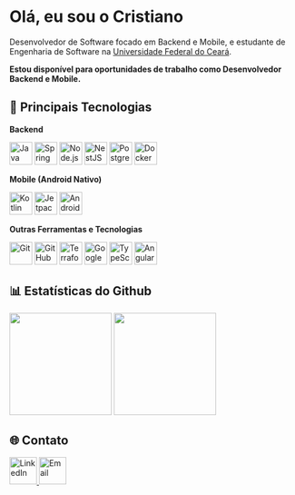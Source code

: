 # Olá, eu sou o Cristiano

Desenvolvedor de Software focado em Backend e Mobile, e estudante de Engenharia de Software na [Universidade Federal do Ceará](https://www.quixada.ufc.br/).

**Estou disponível para oportunidades de trabalho como Desenvolvedor Backend e Mobile.**

## 🚀 Principais Tecnologias

<div>
  <p><strong>Backend</strong></p>
  <p>
    <img src="https://cdn.jsdelivr.net/gh/devicons/devicon@latest/icons/java/java-original.svg" title="Java" alt="Java" width="40" />
    <img src="https://cdn.jsdelivr.net/gh/devicons/devicon@latest/icons/spring/spring-original.svg" title="Spring Boot" alt="Spring Boot" width="40" />
    <img src="https://cdn.jsdelivr.net/gh/devicons/devicon@latest/icons/nodejs/nodejs-original.svg" title="Node.js" alt="Node.js" width="40" />
    <img src="https://cdn.jsdelivr.net/gh/devicons/devicon@latest/icons/nestjs/nestjs-original.svg" title="NestJS" alt="NestJS" width="40" />
    <img src="https://cdn.jsdelivr.net/gh/devicons/devicon@latest/icons/postgresql/postgresql-original.svg" title="PostgreSQL" alt="PostgreSQL" width="40" />
    <img src="https://cdn.jsdelivr.net/gh/devicons/devicon@latest/icons/docker/docker-original.svg" title="Docker" alt="Docker" width="40" />
  </p>
  
  <p><strong>Mobile (Android Nativo)</strong></p>
  <p>
    <img src="https://cdn.jsdelivr.net/gh/devicons/devicon@latest/icons/kotlin/kotlin-original.svg" title="Kotlin" alt="Kotlin" width="40" />
    <img src="https://cdn.jsdelivr.net/gh/devicons/devicon@latest/icons/jetpackcompose/jetpackcompose-original.svg" title="Jetpack Compose" alt="Jetpack Compose" width="40" />
    <img src="https://cdn.jsdelivr.net/gh/devicons/devicon@latest/icons/androidstudio/androidstudio-original.svg" title="Android Studio" alt="Android Studio" width="40" />
  </p>
  
  <p><strong>Outras Ferramentas e Tecnologias</strong></p>
  <p>
    <img src="https://cdn.jsdelivr.net/gh/devicons/devicon@latest/icons/git/git-original.svg" title="Git" alt="Git" width="40" />
    <img src="https://cdn.jsdelivr.net/gh/devicons/devicon@latest/icons/githubactions/githubactions-original.svg" title="GitHub Actions" alt="GitHub Actions" width="40" />
    <img src="https://cdn.jsdelivr.net/gh/devicons/devicon@latest/icons/terraform/terraform-original.svg" title="Terraform" alt="Terraform" width="40" />
    <img src="https://cdn.jsdelivr.net/gh/devicons/devicon@latest/icons/googlecloud/googlecloud-original.svg" title="Google Cloud" alt="Google Cloud" width="40" />
    <img src="https://cdn.jsdelivr.net/gh/devicons/devicon@latest/icons/typescript/typescript-original.svg" title="TypeScript" alt="TypeScript" width="40" />
    <img src="https://cdn.jsdelivr.net/gh/devicons/devicon@latest/icons/angular/angular-original.svg" title="Angular" alt="Angular" width="40" />
  </p>
</div>

  ## 📊 Estatísticas do Github</summary>
  <div>
    <img height="180em" src="https://github-readme-stats.vercel.app/api?username=CristianoMends&show_icons=true&locale=pt-br&theme=dracula&custom_title=Estatísticas%20do%20Github"/>
    <img height="180em" src="https://github-readme-stats.vercel.app/api/top-langs/?username=CristianoMends&layout=compact&locale=pt-br&langs_count=9&hide=html,scss,shell,css,Dockerfile,procfile,hcl&theme=dracula&custom_title=Linguagens%20Mais%20Usadas"/>
  </div>

## 🌐 Contato

  <a href="https://www.linkedin.com/in/cristiano-mendes-link/">
    <img src="https://skillicons.dev/icons?i=linkedin" alt="LinkedIn" width="48"/>
  </a>
  <a href="mailto:cristianomendes.dev@gmail.com">
    <img src="https://skillicons.dev/icons?i=gmail" alt="Email" width="48"/>
  </a>

